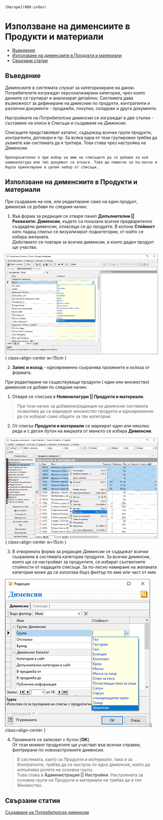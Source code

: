 ```{only} html
[Нагоре](000-index)
```

# Използване на дименсиите в Продукти и материали

- [Въведение](https://docs.unicontsoft.com/guide/erp/005-how-to/015-custom-dimensions.html#id2)  
- [Използване на дименсиите в Продукти и материали](https://docs.unicontsoft.com/guide/erp/005-how-to/015-custom-dimensions.html#id3)  
- [Свързани статии](https://docs.unicontsoft.com/guide/erp/005-how-to/015-custom-dimensions.html#id4)  

## **Въведение**

Дименсиите в системата служат за категоризиране на данни. Потребителите изграждат персонализирани категории, чрез които данните се групират и анализират детайлно. Системата дава възможност за дефиниране на димеснии по продукти, контрагенти и различни документи - продажби, покупки, складови и други документи.   

Настройките на *Потребителски дименсии* се изграждат в две стъпки - съставяне на описи в *Списъци* и създаване на *Дименсии*.  

Списъците представляват каталог, съдържащ всички групи продукти, контрагенти, договори и пр. За всяка една от тези групировки трябва да укажете как системата да я третира. Това става чрез настройка на *Дименсии*.

```{tip}
Препоръчително е при избор на име на списъците да се добави за коя номенклатура или тип документ се отнася. Това ще помогне за по-лесно и бързо ориентиране в целия набор от списъци.  
```

## **Използване на дименсиите в Продукти и материали**

При създаване на нов, или редактиране само на един продукт, дименсия се добавя по следния начин:

1) Във форма за редакция се отваря панел **Допълнителни || Реквизити: Дименсии**, където са показани всички предварително създадени дименсии, отнасящи се до продукти. В колона **Стойност** като падащ списък се визуализират подкатегории, от който се избира желаната.  
Действието се повтаря за всички дименсии, в които даден продукт ще участва.

![](915-dimensions1.png){ class=align-center w=15cm }

2) **Запис и изход** - едновременно съхранява промените и излиза от формата.

При редактиране на съществуващи продукти ( един или множество) дименсия се добавя по следния начин:

1) Отваря се списъка в **Номенклатури || Продукти и материали**. 

> При този начин за добавяне/редакция на дименсия системата позволява да се маркират множество продукти и едновременно да се изберат само общите за тях категории.  

2) От списък **Продукти и материали** се маркират един или няколко реда и с десен бутон на мишката от менюто се избира **Дименсии**.

![](915-dimensions2.png){ class=align-center w=15cm }

3) В отворената форма за редакция *Дименсии* се съдържат всички съхранени в системата категории продукти. За всички дименсии, които ще се настройват за продуктите, се избират съответните стойности от падащите списъци. 
За по-лесно намиране на желаната категория може да се използва бърз филтър по име или част от име.  

![](915-dimensions3.png){ class=align-center }

4) Промените се записват с бутон [**OK**].  
От този момент продуктите ще участват във всички справки, филтрирани по новонастроените дименсии.

> В системата, както за *Продукти и материали*, така и за *Контрагенти*, трябва да се настрои по една дименсия, която да изпълнява ролята на основна група.  
Това става в **Администрация || Настройки**. Настроената за основна група на Продукти и материали не трябва да е тип *Множество*.  

## **Свързани статии**

[Създаване на Потребителски дименсии](https://docs.unicontsoft.com/guide/erp/001-ref/001-nomenclatures/008-custom-dimensions.html#id1)  